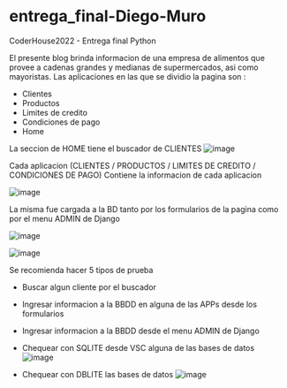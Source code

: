 # entrega_final-Diego-Muro
CoderHouse2022 - Entrega final Python 

El presente blog brinda informacion de una empresa de alimentos que provee a cadenas grandes y medianas de supermercados, asi como mayoristas.
Las aplicaciones en las que se dividio la pagina son : 

* Clientes
* Productos
* Limites de credito
* Condiciones de pago
* Home

La seccion de HOME tiene el buscador de CLIENTES 
![image](https://user-images.githubusercontent.com/113110798/198755050-285d7398-0ffe-4d7e-8a4f-48f5f2a0d1cb.png)


Cada aplicacion (CLIENTES / PRODUCTOS / LIMITES DE CREDITO / CONDICIONES DE PAGO) Contiene la informacion de cada aplicacion

![image](https://user-images.githubusercontent.com/113110798/198755218-db4a9fcf-79c7-4a2c-bcf5-d2f901c044d6.png)


La misma fue cargada a la BD tanto por los formularios de la pagina como por el menu ADMIN de Django

![image](https://user-images.githubusercontent.com/113110798/198755225-74965b82-0329-4e28-8170-2ae92ff18ed5.png)

![image](https://user-images.githubusercontent.com/113110798/198755229-0bf2e7e7-99e7-4f76-844a-c14baf9adcf9.png)

Se recomienda hacer 5 tipos de prueba

* Buscar algun cliente por el buscador
* Ingresar informacion a la BBDD en alguna de las APPs desde los formularios
* Ingresar informacion a la BBDD desde el menu ADMIN de Django
* Chequear con SQLITE desde VSC alguna de las bases de datos
![image](https://user-images.githubusercontent.com/113110798/198755341-6c2bb461-bbfb-4685-bbb5-3f50697bd41f.png)


* Chequear con DBLITE las bases de datos 
![image](https://user-images.githubusercontent.com/113110798/198755394-32c46154-c832-4f9d-a006-1c1cf14f31cf.png)

